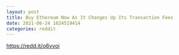 ```yaml
--- 
layout: post 
title: Buy Ethereum Now As It Changes Up Its Transaction Fees 
date: 2021-06-24 1624519414 
categories: reddit 
--- 
```

https://redd.it/o6vvoi